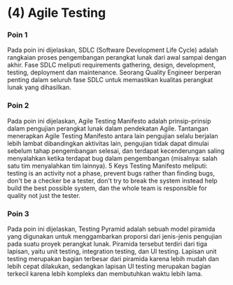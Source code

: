 # (4) Agile Testing

### Poin 1
Pada poin ini dijelaskan, SDLC (Software Development Life Cycle) adalah rangkaian proses pengembangan perangkat lunak dari awal sampai dengan akhir. Fase SDLC meliputi requirements gathering, design, development, testing, deployment dan maintenance. Seorang Quality Engineer berperan penting dalam seluruh fase SDLC untuk memastikan kualitas perangkat lunak yang dihasilkan.

### Poin 2
Pada poin ini dijelaskan, Agile Testing Manifesto adalah prinsip-prinsip dalam pengujian perangkat lunak dalam pendekatan Agile. Tantangan menerapkan Agile Testing Manifesto antara lain pengujian selalu berjalan lebih lambat dibandingkan aktivitas lain, pengujian tidak dapat dimulai sebelum tahap pengembangan selesai, dan terdapat kecenderungan saling menyalahkan ketika terdapat bug dalam pengembangan (misalnya: salah satu tim menyalahkan tim lainnya). 5 Keys Testing Manifesto meliputi: testing is an activity not a phase, prevent bugs rather than finding bugs, don't be a checker be a tester, don't try to break the system instead help build the best possible system, dan the whole team is responsible for quality not just the tester.

### Poin 3
Pada poin ini dijelaskan, Testing Pyramid adalah sebuah model piramida yang digunakan untuk menggambarkan proporsi dari jenis-jenis pengujian pada suatu proyek perangkat lunak. Piramida tersebut terdiri dari tiga lapisan, yaitu unit testing, integration testing, dan UI testing. Lapisan unit testing merupakan bagian terbesar dari piramida karena lebih mudah dan lebih cepat dilakukan, sedangkan lapisan UI testing merupakan bagian terkecil karena lebih kompleks dan membutuhkan waktu lebih lama.

